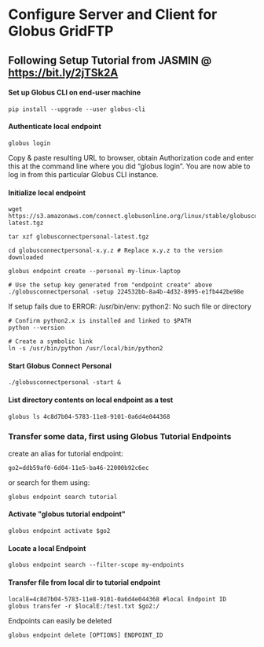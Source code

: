 # Configure Server and Client for Globus GridFTP

## Following Setup Tutorial from JASMIN @ https://bit.ly/2jTSk2A
#### Set up Globus CLI on end-user machine
```
pip install --upgrade --user globus-cli

```
#### Authenticate local endpoint
```
globus login
```
Copy & paste resulting URL to browser, obtain Authorization code and enter this at the command line where you did “globus login”. You are now able to log in from this particular Globus CLI instance.

#### Initialize local endpoint
```
wget https://s3.amazonaws.com/connect.globusonline.org/linux/stable/globusconnectpersonal-latest.tgz

tar xzf globusconnectpersonal-latest.tgz

cd globusconnectpersonal-x.y.z # Replace x.y.z to the version downloaded

globus endpoint create --personal my-linux-laptop

# Use the setup key generated from "endpoint create" above
./globusconnectpersonal -setup 224532bb-8a4b-4d32-8995-e1fb442be98e

```
If setup fails due to ERROR: /usr/bin/env: python2: No such file or directory
```
# Confirm python2.x is installed and linked to $PATH
python --version

# Create a symbolic link
ln -s /usr/bin/python /usr/local/bin/python2
```

#### Start Globus Connect Personal
```
./globusconnectpersonal -start &
```
#### List directory contents on local endpoint as a test
```
globus ls 4c8d7b04-5783-11e8-9101-0a6d4e044368
```

### Transfer some data, first using Globus Tutorial Endpoints
create an alias for tutorial endpoint: 
```
go2=ddb59af0-6d04-11e5-ba46-22000b92c6ec
```
or search for them using:
```
globus endpoint search tutorial
```

#### Activate "globus tutorial endpoint"
```
globus endpoint activate $go2
```
#### Locate a local Endpoint
```
globus endpoint search --filter-scope my-endpoints
```
#### Transfer file from local dir to tutorial endpoint
```
localE=4c8d7b04-5783-11e8-9101-0a6d4e044368 #local Endpoint ID
globus transfer -r $localE:/test.txt $go2:/
```
Endpoints can easily be deleted
```
globus endpoint delete [OPTIONS] ENDPOINT_ID
```

